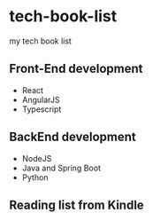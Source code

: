# tech-book-list
my tech book list


## Front-End development
- React
- AngularJS
- Typescript

## BackEnd development 
- NodeJS
- Java and Spring Boot
- Python

## Reading list from Kindle
